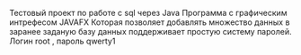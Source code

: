 Тестовый проект по работе с sql через Java
Программа с графическим интрефесом JAVAFX
Которая позволяет добавлять множество данных в заранее заданую базу данных
поддерживает простую систему паролей.
Логин root , пароль qwerty1
